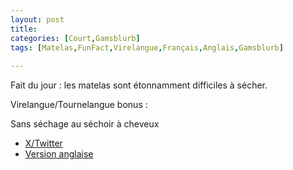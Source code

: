 ```yaml
---
layout: post
title: 
categories: [Court,Gamsblurb]
tags: [Matelas,FunFact,Virelangue,Français,Anglais,Gamsblurb]
  
---
```


Fait du jour : les matelas sont étonnamment difficiles à sécher. 

Virelangue/Tournelangue bonus : 

Sans séchage au séchoir à cheveux


- [X/Twitter](https://x.com/MartinGamsby/status/1828946345723412868)
- [Version anglaise](https://typeshare.co/martingamsby/posts/wet-mattress)


